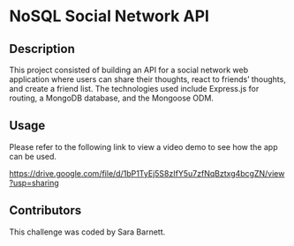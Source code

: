 # NoSQL Social Network API


## Description
This project consisted of building an API for a social network web application where users can share their thoughts, react to friends’ thoughts, and create a friend list. The technologies used include Express.js for routing, a MongoDB database, and the Mongoose ODM.

## Usage
Please refer to the following link to view a video demo to see how the app can be used.

https://drive.google.com/file/d/1bP1TyEj5S8zIfY5u7zfNqBztxg4bcgZN/view?usp=sharing

## Contributors
This challenge was coded by Sara Barnett.